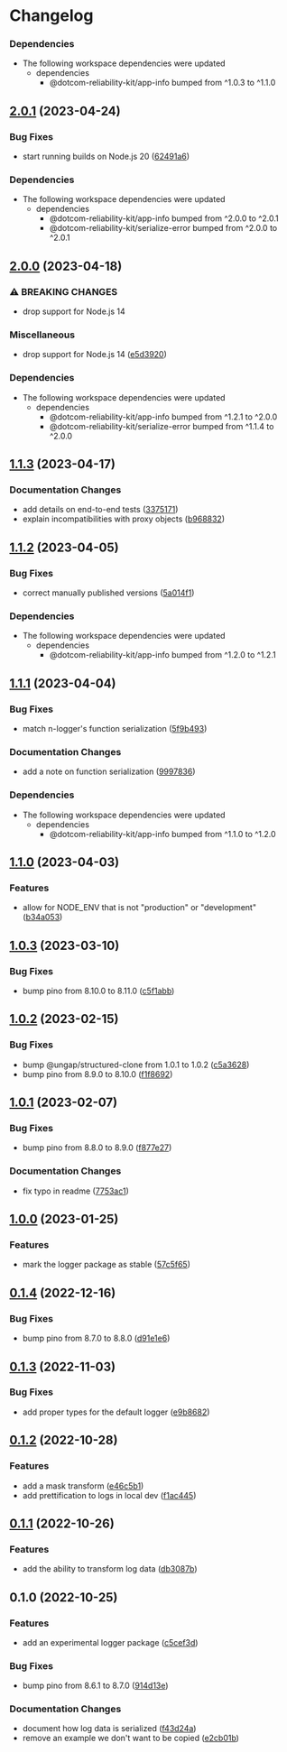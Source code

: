 # Changelog

### Dependencies

* The following workspace dependencies were updated
  * dependencies
    * @dotcom-reliability-kit/app-info bumped from ^1.0.3 to ^1.1.0

## [2.0.1](https://github.com/Financial-Times/dotcom-reliability-kit/compare/logger-v2.0.0...logger-v2.0.1) (2023-04-24)


### Bug Fixes

* start running builds on Node.js 20 ([62491a6](https://github.com/Financial-Times/dotcom-reliability-kit/commit/62491a60b07dfd044a90bb4adeece33c6be00c20))


### Dependencies

* The following workspace dependencies were updated
  * dependencies
    * @dotcom-reliability-kit/app-info bumped from ^2.0.0 to ^2.0.1
    * @dotcom-reliability-kit/serialize-error bumped from ^2.0.0 to ^2.0.1

## [2.0.0](https://github.com/Financial-Times/dotcom-reliability-kit/compare/logger-v1.1.3...logger-v2.0.0) (2023-04-18)


### ⚠ BREAKING CHANGES

* drop support for Node.js 14

### Miscellaneous

* drop support for Node.js 14 ([e5d3920](https://github.com/Financial-Times/dotcom-reliability-kit/commit/e5d392023e23b105049d8b09403b3db7699a37a1))


### Dependencies

* The following workspace dependencies were updated
  * dependencies
    * @dotcom-reliability-kit/app-info bumped from ^1.2.1 to ^2.0.0
    * @dotcom-reliability-kit/serialize-error bumped from ^1.1.4 to ^2.0.0

## [1.1.3](https://github.com/Financial-Times/dotcom-reliability-kit/compare/logger-v1.1.2...logger-v1.1.3) (2023-04-17)


### Documentation Changes

* add details on end-to-end tests ([3375171](https://github.com/Financial-Times/dotcom-reliability-kit/commit/3375171da18c7b0a1508ec38de397f7e5a3e5378))
* explain incompatibilities with proxy objects ([b968832](https://github.com/Financial-Times/dotcom-reliability-kit/commit/b96883237046fd23996a80e93086bf7b7180d749))

## [1.1.2](https://github.com/Financial-Times/dotcom-reliability-kit/compare/logger-v1.1.1...logger-v1.1.2) (2023-04-05)


### Bug Fixes

* correct manually published versions ([5a014f1](https://github.com/Financial-Times/dotcom-reliability-kit/commit/5a014f1b0b6b6ad741253d1215b630d418a196eb))


### Dependencies

* The following workspace dependencies were updated
  * dependencies
    * @dotcom-reliability-kit/app-info bumped from ^1.2.0 to ^1.2.1

## [1.1.1](https://github.com/Financial-Times/dotcom-reliability-kit/compare/logger-v1.1.0...logger-v1.1.1) (2023-04-04)


### Bug Fixes

* match n-logger's function serialization ([5f9b493](https://github.com/Financial-Times/dotcom-reliability-kit/commit/5f9b4930b3882512d88160f4a7156c9197aca3b8))


### Documentation Changes

* add a note on function serialization ([9997836](https://github.com/Financial-Times/dotcom-reliability-kit/commit/99978367eb7296dc695d45b80587f3e95f1c0fc5))


### Dependencies

* The following workspace dependencies were updated
  * dependencies
    * @dotcom-reliability-kit/app-info bumped from ^1.1.0 to ^1.2.0

## [1.1.0](https://github.com/Financial-Times/dotcom-reliability-kit/compare/logger-v1.0.3...logger-v1.1.0) (2023-04-03)


### Features

* allow for NODE_ENV that is not "production" or "development" ([b34a053](https://github.com/Financial-Times/dotcom-reliability-kit/commit/b34a05323c873b71b33376fdfb986f423a7f06ca))

## [1.0.3](https://github.com/Financial-Times/dotcom-reliability-kit/compare/logger-v1.0.2...logger-v1.0.3) (2023-03-10)


### Bug Fixes

* bump pino from 8.10.0 to 8.11.0 ([c5f1abb](https://github.com/Financial-Times/dotcom-reliability-kit/commit/c5f1abbbc6116eec8e4c3fcaed69414ac14b7bbc))

## [1.0.2](https://github.com/Financial-Times/dotcom-reliability-kit/compare/logger-v1.0.1...logger-v1.0.2) (2023-02-15)


### Bug Fixes

* bump @ungap/structured-clone from 1.0.1 to 1.0.2 ([c5a3628](https://github.com/Financial-Times/dotcom-reliability-kit/commit/c5a3628a8bfef8e28aa0d381aeed8e74fe530426))
* bump pino from 8.9.0 to 8.10.0 ([f1f8692](https://github.com/Financial-Times/dotcom-reliability-kit/commit/f1f8692eabd541c9aa81eb99a3a1a59c8a1f362d))

## [1.0.1](https://github.com/Financial-Times/dotcom-reliability-kit/compare/logger-v1.0.0...logger-v1.0.1) (2023-02-07)


### Bug Fixes

* bump pino from 8.8.0 to 8.9.0 ([f877e27](https://github.com/Financial-Times/dotcom-reliability-kit/commit/f877e271c78cb3a187b0b202f7719d4cf9e9a507))


### Documentation Changes

* fix typo in readme ([7753ac1](https://github.com/Financial-Times/dotcom-reliability-kit/commit/7753ac108eac995445eb14d29159829bf6c13b3f))

## [1.0.0](https://github.com/Financial-Times/dotcom-reliability-kit/compare/logger-v0.1.5...logger-v1.0.0) (2023-01-25)


### Features

* mark the logger package as stable ([57c5f65](https://github.com/Financial-Times/dotcom-reliability-kit/commit/57c5f65272692bf416c7f1777b240f2276e02e9d))

## [0.1.4](https://github.com/Financial-Times/dotcom-reliability-kit/compare/logger-v0.1.3...logger-v0.1.4) (2022-12-16)


### Bug Fixes

* bump pino from 8.7.0 to 8.8.0 ([d91e1e6](https://github.com/Financial-Times/dotcom-reliability-kit/commit/d91e1e614320dd29a1348dcd1d0968109ce48b95))

## [0.1.3](https://github.com/Financial-Times/dotcom-reliability-kit/compare/logger-v0.1.2...logger-v0.1.3) (2022-11-03)


### Bug Fixes

* add proper types for the default logger ([e9b8682](https://github.com/Financial-Times/dotcom-reliability-kit/commit/e9b86825a21d64d42dfaf9c14c7480c73e870520))

## [0.1.2](https://github.com/Financial-Times/dotcom-reliability-kit/compare/logger-v0.1.1...logger-v0.1.2) (2022-10-28)


### Features

* add a mask transform ([e46c5b1](https://github.com/Financial-Times/dotcom-reliability-kit/commit/e46c5b155345cbb8a78e853e37b889a5b0869e26))
* add prettification to logs in local dev ([f1ac445](https://github.com/Financial-Times/dotcom-reliability-kit/commit/f1ac44583c1964380821cc0088daef407cbf9a5a))

## [0.1.1](https://github.com/Financial-Times/dotcom-reliability-kit/compare/logger-v0.1.0...logger-v0.1.1) (2022-10-26)


### Features

* add the ability to transform log data ([db3087b](https://github.com/Financial-Times/dotcom-reliability-kit/commit/db3087becd29339f34982cb2205cae0a7f725dd0))

## 0.1.0 (2022-10-25)


### Features

* add an experimental logger package ([c5cef3d](https://github.com/Financial-Times/dotcom-reliability-kit/commit/c5cef3d09f42d21d168a956fd13568e173f38b6c))


### Bug Fixes

* bump pino from 8.6.1 to 8.7.0 ([914d13e](https://github.com/Financial-Times/dotcom-reliability-kit/commit/914d13ec063d433ddb7dbde3356b7b0c5d7a9b14))


### Documentation Changes

* document how log data is serialized ([f43d24a](https://github.com/Financial-Times/dotcom-reliability-kit/commit/f43d24a099ce336eabe285699549ec5c90e7fa83))
* remove an example we don't want to be copied ([e2cb01b](https://github.com/Financial-Times/dotcom-reliability-kit/commit/e2cb01b1c285167d646e57d84f124ac4d1d826dc))
